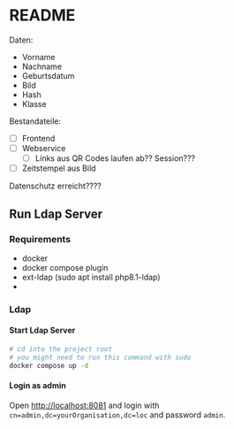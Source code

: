 # README

Daten:

- Vorname
- Nachname
- Geburtsdatum
- Bild
- Hash
- Klasse

Bestandateile:

- [ ] Frontend
- [ ] Webservice
  - [ ] Links aus QR Codes laufen ab?? Session???
- [ ] Zeitstempel aus Bild

Datenschutz erreicht????

## Run Ldap Server

### Requirements

- docker
- docker compose plugin
- ext-ldap (sudo apt install php8.1-ldap)
- 

### Ldap

#### Start Ldap Server

```bash
# cd into the project root
# you might need to run this command with sudo
docker compose up -d
```

#### Login as admin

Open <http://localhost:8081> and login with `cn=admin,dc=yourOrganisation,dc=loc` and password `admin`.
